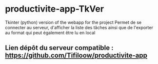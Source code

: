 # productivite-app-TkVer
Tkinter (python) version of the webapp for the project
Permet de se connecter au serveur, d'afficher la liste des tâches ainsi que de l'exporter au format qui peut également être lu en local
## Lien dépôt du serveur compatible : https://github.com/Tifiloow/productivite-app
